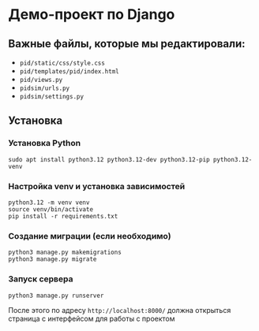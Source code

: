 # Демо-проект по Django

## Важные файлы, которые мы редактировали:

- `pid/static/css/style.css`
- `pid/templates/pid/index.html`
- `pid/views.py`
- `pidsim/urls.py`
- `pidsim/settings.py`

## Установка

### Установка Python

```
sudo apt install python3.12 python3.12-dev python3.12-pip python3.12-venv
```

### Настройка venv и установка зависимостей

```
python3.12 -m venv venv
source venv/bin/activate
pip install -r requirements.txt
```

### Создание миграции (если необходимо)

```
python3 manage.py makemigrations
python3 manage.py migrate
```

### Запуск сервера

```
python3 manage.py runserver
```

После этого по адресу `http://localhost:8000/` должна открыться страница с интерфейсом для работы с проектом
